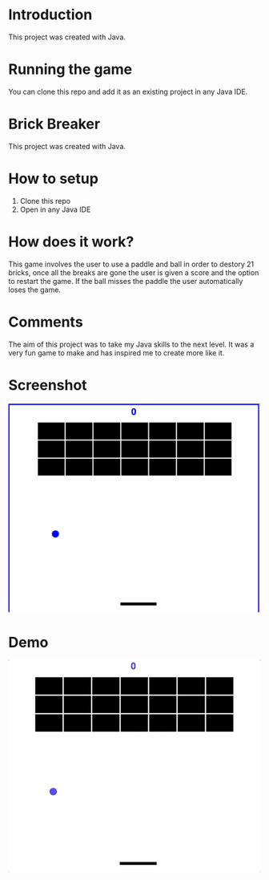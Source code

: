 # Introduction

This project was created with Java.

# Running the game
You can clone this repo and add it as an existing project in any Java IDE.


# Brick Breaker

This project was created with Java.

# How to setup

1. Clone this repo
2. Open in any Java IDE

# How does it work?

This game involves the user to use a paddle and ball in order to destory 21 bricks, once all the breaks are gone the user is given a score and the option to restart the game. If the ball misses the paddle the user automatically loses the game.

# Comments

The aim of this project was to take my Java skills to the next level. It was a very fun game to make and has inspired me to create more like it.

# Screenshot

![Brick Breaker](https://github.com/cbm93/brickbreaker/blob/main/brickbreaker.png)

# Demo

![Brick Breaker](https://github.com/cbm93/brickbreaker/blob/main/brickbreaker.gif)



